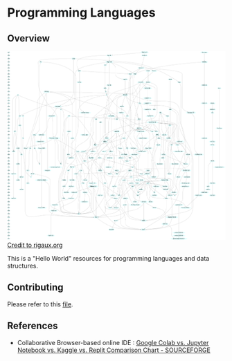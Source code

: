 # Programming Languages

## Overview

![programming-languages-genealogical-tree](./resources/diagram.png)
[Credit to rigaux.org](http://rigaux.org/)

This is a "Hello World" resources for programming languages and data structures.


## Contributing

Please refer to this [file](../../CONTRIBUTING.md).

## References

- Collaborative Browser-based online IDE : [Google Colab vs. Jupyter Notebook vs. Kaggle vs. Replit Comparison Chart - SOURCEFORGE](https://sourceforge.net/software/compare/Google-Colab-vs-Jupyter-Notebook-vs-Kaggle-vs-Replit/)

